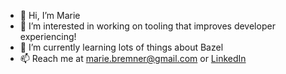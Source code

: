 - 👋 Hi, I’m Marie
- 👀 I’m interested in working on tooling that improves developer experiencing!
- 🌱 I’m currently learning lots of things about Bazel 
- 📫 Reach me at marie.bremner@gmail.com or [LinkedIn](https://www.linkedin.com/in/marie-bremner-488977102)

<!---
themarwhal/themarwhal is a ✨ special ✨ repository because its `README.md` (this file) appears on your GitHub profile.
You can click the Preview link to take a look at your changes.
--->
